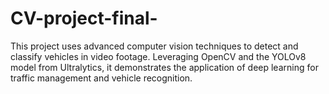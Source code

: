 # CV-project-final-
This project uses advanced computer vision techniques to detect and classify vehicles in video footage. Leveraging OpenCV and the YOLOv8 model from Ultralytics, it demonstrates the application of deep learning for traffic management and vehicle recognition.
